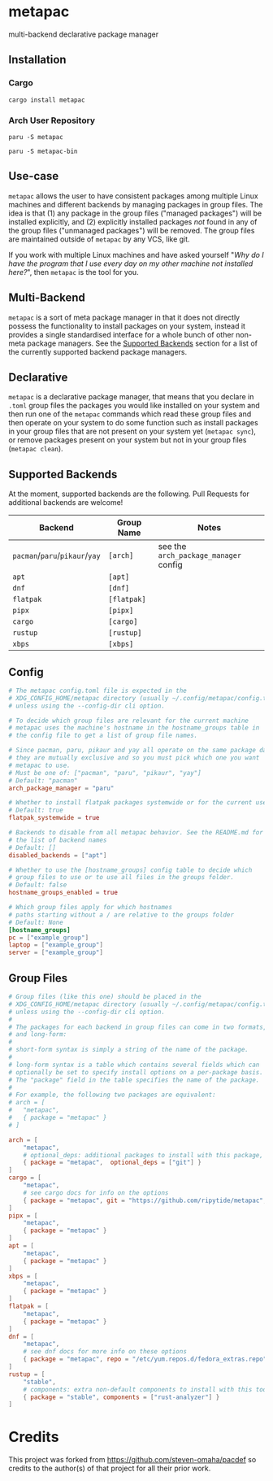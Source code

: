 # metapac

multi-backend declarative package manager

## Installation

### Cargo

```shell
cargo install metapac
```

### Arch User Repository

```shell
paru -S metapac
```

```shell
paru -S metapac-bin
```

## Use-case

`metapac` allows the user to have consistent packages among multiple
Linux machines and different backends by managing packages in group
files. The idea is that (1) any package in the group files ("managed
packages") will be installed explicitly, and (2) explicitly installed
packages _not_ found in any of the group files ("unmanaged packages")
will be removed. The group files are maintained outside of `metapac` by
any VCS, like git.

If you work with multiple Linux machines and have asked yourself "_Why
do I have the program that I use every day on my other machine not
installed here?_", then `metapac` is the tool for you.

## Multi-Backend

`metapac` is a sort of meta package manager in that it does not
directly possess the functionality to install packages on your system,
instead it provides a single standardised interface for a whole bunch
of other non-meta package managers. See the [Supported
Backends](#supported-backends) section for a list of the currently
supported backend package managers.

## Declarative

`metapac` is a declarative package manager, that means that you declare
in `.toml` group files the packages you would like installed on your
system and then run one of the `metapac` commands which read these
group files and then operate on your system to do some function such
as install packages in your group files that are not present on your
system yet (`metapac sync`), or remove packages present on your system
but not in your group files (`metapac clean`).

## Supported Backends

At the moment, supported backends are the following. Pull Requests for
additional backends are welcome!

| Backend                        | Group Name  | Notes                                 |
| ------------------------------ | ----------- | ------------------------------------- |
| `pacman`/`paru`/`pikaur`/`yay` | `[arch]`    | see the `arch_package_manager` config |
| `apt`                          | `[apt]`     |                                       |
| `dnf`                          | `[dnf]`     |                                       |
| `flatpak`                      | `[flatpak]` |                                       |
| `pipx`                         | `[pipx]`    |                                       |
| `cargo`                        | `[cargo]`   |                                       |
| `rustup`                       | `[rustup]`  |                                       |
| `xbps`                         | `[xbps]`    |                                       |

## Config

```toml
# The metapac config.toml file is expected in the
# XDG_CONFIG_HOME/metapac directory (usually ~/.config/metapac/config.toml)
# unless using the --config-dir cli option.

# To decide which group files are relevant for the current machine
# metapac uses the machine's hostname in the hostname_groups table in
# the config file to get a list of group file names.

# Since pacman, paru, pikaur and yay all operate on the same package database
# they are mutually exclusive and so you must pick which one you want
# metapac to use.
# Must be one of: ["pacman", "paru", "pikaur", "yay"]
# Default: "pacman"
arch_package_manager = "paru"

# Whether to install flatpak packages systemwide or for the current user.
# Default: true
flatpak_systemwide = true

# Backends to disable from all metapac behavior. See the README.md for
# the list of backend names
# Default: []
disabled_backends = ["apt"]

# Whether to use the [hostname_groups] config table to decide which
# group files to use or to use all files in the groups folder.
# Default: false
hostname_groups_enabled = true

# Which group files apply for which hostnames
# paths starting without a / are relative to the groups folder
# Default: None
[hostname_groups]
pc = ["example_group"]
laptop = ["example_group"]
server = ["example_group"]
```

## Group Files

```toml
# Group files (like this one) should be placed in the
# XDG_CONFIG_HOME/metapac directory (usually ~/.config/metapac/config.toml)
# unless using the --config-dir cli option.
#
# The packages for each backend in group files can come in two formats, short-form
# and long-form:
#
# short-form syntax is simply a string of the name of the package.
#
# long-form syntax is a table which contains several fields which can
# optionally be set to specify install options on a per-package basis.
# The "package" field in the table specifies the name of the package.
#
# For example, the following two packages are equivalent:
# arch = [
# 	"metapac",
# 	{ package = "metapac" }
# ]

arch = [
	"metapac",
	# optional_deps: additional packages to install with this package, short-form syntax only
	{ package = "metapac",  optional_deps = ["git"] }
]
cargo = [
	"metapac",
	# see cargo docs for info on the options
	{ package = "metapac", git = "https://github.com/ripytide/metapac", all_features = true, no_default_features = false, features = [ "feature1", ] },
]
pipx = [
	"metapac",
	{ package = "metapac" }
]
apt = [
	"metapac",
	{ package = "metapac" }
]
xbps = [
	"metapac",
	{ package = "metapac" }
]
flatpak = [
	"metapac",
	{ package = "metapac" }
]
dnf = [
	"metapac",
	# see dnf docs for more info on these options
	{ package = "metapac", repo = "/etc/yum.repos.d/fedora_extras.repo" },
]
rustup = [
	"stable",
	# components: extra non-default components to install with this toolchain
	{ package = "stable", components = ["rust-analyzer"] }
]
```

# Credits

This project was forked from <https://github.com/steven-omaha/pacdef> so
credits to the author(s) of that project for all their prior work.
